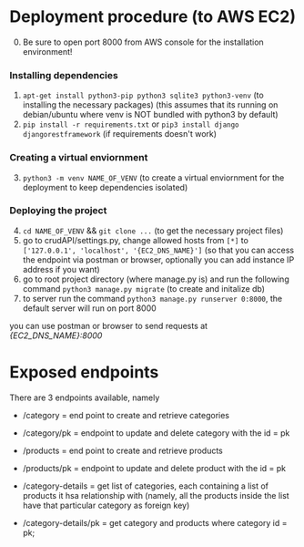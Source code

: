 # Deployment procedure (to AWS EC2)

0. Be sure to open port 8000 from AWS console for the installation environment!

### Installing dependencies

1. `apt-get install python3-pip python3 sqlite3 python3-venv` (to installing the necessary packages) (this assumes that its running on debian/ubuntu where venv is NOT bundled with python3 by default)
2. `pip install -r requirements.txt`
   or
   `pip3 install django djangorestframework` (if requirements doesn't work)

### Creating a virtual enviornment

3. `python3 -m venv NAME_OF_VENV` (to create a virtual enviornment for the deployment to keep dependencies isolated)

### Deploying the project

4. `cd NAME_OF_VENV` &&
   `git clone ...` (to get the necessary project files)
5. go to crudAPI/settings.py, change allowed hosts from
   `[*]`
   to
   `['127.0.0.1', 'localhost', '{EC2_DNS_NAME}']`
   (so that you can access the endpoint via postman or browser, optionally you can add instance IP address if you want)
6. go to root project directory (where manage.py is) and run the following command
   `python3 manage.py migrate` (to create and initalize db)
7. to server run the command
   `python3 manage.py runserver 0:8000`, the default server will run on port 8000

you can use postman or browser to send requests at _{EC2_DNS_NAME}:8000_



# Exposed endpoints

There are 3 endpoints available, namely
* /category = end point to create and retrieve categories
* /category/pk = endpoint to update and delete category with the id = pk

* /products = end point to create and retrieve products
* /products/pk = endpoint to update and delete product with the id = pk

* /category-details = get list of categories, each containing a list of products it hsa relationship with (namely, all the products inside the list have that particular category as foreign key)
* /category-details/pk = get category and products where category id = pk;
